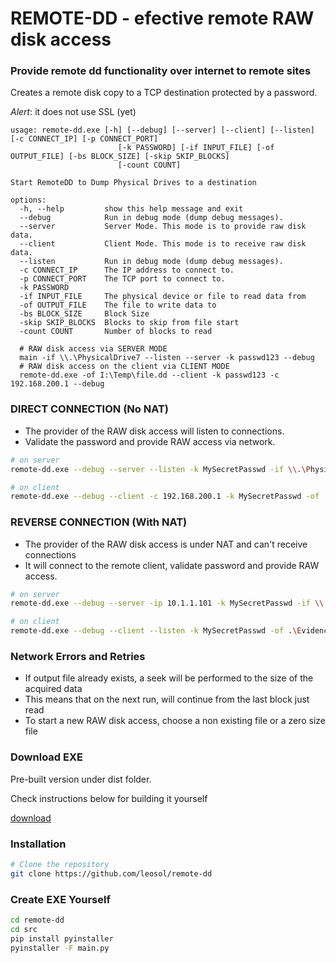 # REMOTE-DD - efective remote RAW disk access
### Provide remote dd functionality over internet to remote sites

Creates a remote disk copy to a TCP destination protected by a password. 

*Alert*: it does not use SSL (yet)

```
usage: remote-dd.exe [-h] [--debug] [--server] [--client] [--listen] [-c CONNECT_IP] [-p CONNECT_PORT]
                        [-k PASSWORD] [-if INPUT_FILE] [-of OUTPUT_FILE] [-bs BLOCK_SIZE] [-skip SKIP_BLOCKS]
                        [-count COUNT]

Start RemoteDD to Dump Physical Drives to a destination

options:
  -h, --help         show this help message and exit
  --debug            Run in debug mode (dump debug messages).
  --server           Server Mode. This mode is to provide raw disk data.
  --client           Client Mode. This mode is to receive raw disk data.
  --listen           Run in debug mode (dump debug messages).
  -c CONNECT_IP      The IP address to connect to.
  -p CONNECT_PORT    The TCP port to connect to.
  -k PASSWORD
  -if INPUT_FILE     The physical device or file to read data from
  -of OUTPUT_FILE    The file to write data to
  -bs BLOCK_SIZE     Block Size
  -skip SKIP_BLOCKS  Blocks to skip from file start
  -count COUNT       Number of blocks to read

  # RAW disk access via SERVER MODE
  main -if \\.\PhysicalDrive7 --listen --server -k passwd123 --debug
  # RAW disk access on the client via CLIENT MODE
  remote-dd.exe -of I:\Temp\file.dd --client -k passwd123 -c 192.168.200.1 --debug
```

### DIRECT CONNECTION (No NAT)

- The provider of the RAW disk access will listen to connections. 
- Validate the password and provide RAW access via network.

```bash
# on server
remote-dd.exe --debug --server --listen -k MySecretPasswd -if \\.\PhysicalDrive0 
```

```bash
# on client
remote-dd.exe --debug --client -c 192.168.200.1 -k MySecretPasswd -of .\Evidence.dd
```

### REVERSE CONNECTION (With NAT)

- The provider of the RAW disk access is under NAT and can't receive connections
- It will connect to the remote client, validate password and provide RAW access.

```bash
# on server
remote-dd.exe --debug --server -ip 10.1.1.101 -k MySecretPasswd -if \\.\PhysicalDrive0 
```

```bash
# on client
remote-dd.exe --debug --client --listen -k MySecretPasswd -of .\Evidence.dd
```

### Network Errors and Retries
- If output file already exists, a seek will be performed to the size of the acquired data
- This means that on the next run, will continue from the last block just read
- To start a new RAW disk access, choose a non existing file or a zero size file

### Download EXE

Pre-built version under dist folder.

Check instructions below for building it yourself

[download](https://github.com/leosol/remote-dd/blob/main/dist/remote-dd.exe)


### Installation
```bash
# Clone the repository
git clone https://github.com/leosol/remote-dd
```

### Create EXE Yourself
```bash
cd remote-dd
cd src
pip install pyinstaller
pyinstaller -F main.py
```
